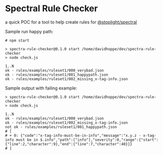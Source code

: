 
# Spectral Rule Checker

a quick POC for a tool to help create rules for [@stoplight/spectral](https://github.com/stoplightio/spectral)


Sample run happy path:
```
# npm start

> spectra-rule-checker@0.1.0 start /home/davidhoppe/dev/spectra-rule-checker
> node check.js

1..N
ok - rules/examples/ruleset1/000_verybad.json
ok - rules/examples/ruleset1/001_happypath.json
ok - rules/examples/ruleset1/002_missing_x-tag-info.json
```

Sample output with failing example:
```
> spectra-rule-checker@0.1.0 start /home/davidhoppe/dev/spectra-rule-checker
> node check.js

1..N
ok - rules/examples/ruleset1/000_verybad.json
ok - rules/examples/ruleset1/002_missing_x-tag-info.json
not ok - rules/examples/ruleset1/001_happypath.json
# [
# + 0: {"code":"x-tag-info-must-be-in-info","message":"x.y.z - x-tag-info must be in $.info","path":["info"],"severity":0,"range":{"start":{"line":2,"character":9},"end":{"line":7,"character":40}}}
# ]
```

